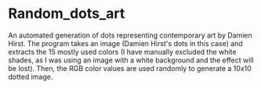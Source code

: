 # Random_dots_art
An automated generation of dots representing contemporary art by Damien Hirst. The program takes an image (Damien Hirst's dots in this case) and extracts the 15 mostly used colors (I have manually excluded the white shades, as I was using an image with a white background and the effect will be lost). Then, the RGB color values are used randomly to generate a 10x10 dotted image. 
